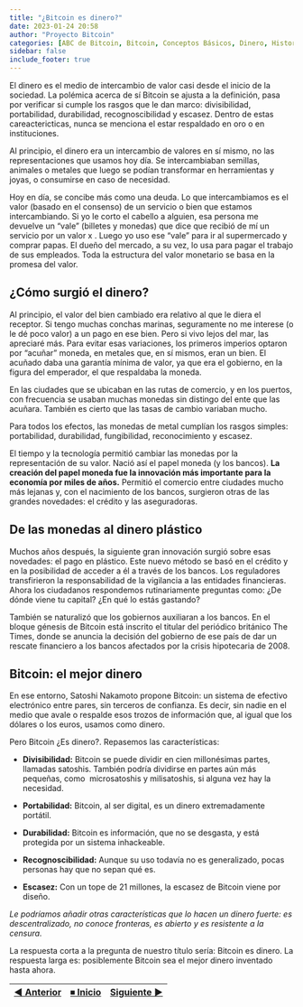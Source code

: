 ```yaml
---
title: "¿Bitcoin es dinero?"
date: 2023-01-24 20:58
author: "Proyecto Bitcoin"
categories: [ABC de Bitcoin, Bitcoin, Conceptos Básicos, Dinero, Historia]
sidebar: false 
include_footer: true
---
```


El dinero es el medio de intercambio de valor casi desde el inicio de la sociedad. La polémica acerca de sí Bitcoin se ajusta a la definición, pasa por verificar si cumple los rasgos que le dan marco: divisibilidad, portabilidad, durabilidad, recognoscibilidad y escasez. Dentro de estas careactericticas, nunca se menciona el estar respaldado en oro o en instituciones.

Al principio, el dinero era un intercambio de valores en sí mismo, no las representaciones que usamos hoy día. Se intercambiaban semillas, animales o metales que luego se podían transformar en herramientas y joyas, o consumirse en caso de necesidad.

Hoy en día, se concibe más como una deuda. Lo que intercambiamos es el valor (basado en el consenso) de un servicio o bien que estamos intercambiando. Si yo le corto el cabello a alguien, esa persona me devuelve un “vale” (billetes y monedas) que dice que recibió de mí un servicio por un valor x . Luego yo uso ese “vale” para ir al supermercado y comprar papas. El dueño del mercado, a su vez, lo usa para pagar el trabajo de sus empleados. Toda la estructura del valor monetario se basa en la promesa del valor.

## ¿Cómo surgió el dinero?

Al principio, el valor del bien cambiado era relativo al que le diera el receptor. Si tengo muchas conchas marinas, seguramente no me interese (o le dé poco valor) a un pago en ese bien. Pero si vivo lejos del mar, las apreciaré más. Para evitar esas variaciones, los primeros imperios optaron por “acuñar” moneda, en metales que, en sí mismos, eran un bien. El acuñado daba una garantía mínima de valor, ya que era el gobierno, en la figura del emperador, el que respaldaba la moneda.

En las ciudades que se ubicaban en las rutas de comercio, y en los puertos, con frecuencia se usaban muchas monedas sin distingo del ente que las acuñara. También es cierto que las tasas de cambio variaban mucho.

Para todos los efectos, las monedas de metal cumplían los rasgos simples: portabilidad, durabilidad, fungibilidad, reconocimiento y escasez.

El tiempo y la tecnología permitió cambiar las monedas por la representación de su valor. Nació así el papel moneda (y los bancos). **La creación del papel moneda fue la innovación más importante para la economía por miles de años.** Permitió el comercio entre ciudades mucho más lejanas y, con el nacimiento de los bancos, surgieron otras de las grandes novedades: el crédito y las aseguradoras.

## De las monedas al dinero plástico

Muchos años después, la siguiente gran innovación surgió sobre esas novedades: el pago en plástico. Este nuevo método se basó en el crédito y en la posibilidad de acceder a él a través de los bancos. Los reguladores transfirieron la responsabilidad de la vigilancia a las entidades financieras. Ahora los ciudadanos respondemos rutinariamente preguntas como: ¿De dónde viene tu capital? ¿En qué lo estás gastando?

También se naturalizó que los gobiernos auxiliaran a los bancos. En el bloque génesis de Bitcoin está inscrito el titular del periódico británico The Times, donde se anuncia la decisión del gobierno de ese país de dar un rescate financiero a los bancos afectados por la crisis hipotecaria de 2008.

## Bitcoin: el mejor dinero

En ese entorno, Satoshi Nakamoto propone Bitcoin: un sistema de efectivo electrónico entre pares, sin terceros de confianza. Es decir, sin nadie en el medio que avale o respalde esos trozos de información que, al igual que los dólares o los euros, usamos como dinero.

Pero Bitcoin ¿Es dinero?. Repasemos las características:

- **Divisibilidad:** Bitcoin se puede dividir en cien millonésimas partes, llamadas satoshis. También podría dividirse en partes aún más pequeñas, como&nbsp; microsatoshis y milisatoshis, si alguna vez hay la necesidad.

- **Portabilidad:** Bitcoin, al ser digital, es un dinero extremadamente portátil.

- **Durabilidad:** Bitcoin es información, que no se desgasta, y está protegida por un sistema inhackeable.

- **Recognoscibilidad:** Aunque su uso todavía no es generalizado, pocas personas hay que no sepan qué es.

- **Escasez:** Con un tope de 21 millones, la escasez de Bitcoin viene por diseño.

*Le podríamos añadir otras características que lo hacen un dinero fuerte: es descentralizado, no conoce fronteras, es abierto y es resistente a la censura.*

La respuesta corta a la pregunta de nuestro título sería: Bitcoin es dinero. La respuesta larga es: posiblemente Bitcoin sea el mejor dinero inventado hasta ahora.

|  [◀ Anterior](/#/) | [⏹︎ Inicio](/abc-de-bitcoin/) | [Siguiente ▶](/"#"/) |
| :------------- | :-------------: | --------------: |